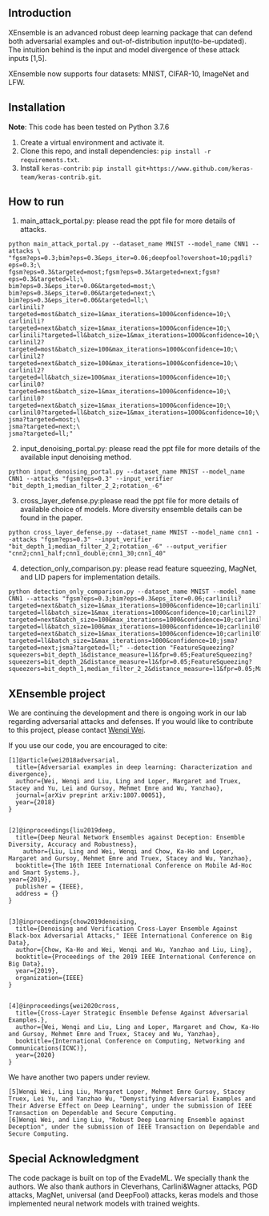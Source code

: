## Introduction

XEnsemble is an advanced robust deep learning package that can defend both adversarial examples and out-of-distribution input(to-be-updated). The intuition behind is the input and model divergence of these attack inputs [1,5].

<!--
The code package has the following portals:
1. The attack portal(main_attack_portal.py): generate and save adversarial examples.
2. The input denoising robust prediction portal(input_denoising_portal.py): given an input, generate multiple denoised variants and feed them to the target model for prediction.
3. The input-model cross-layer defense portal(cross_layer_defense.py): given an input, generate multiple denoised variants and feed them to multiple diverse models for prediction.(detailed generation of diverse models can be found in [2,4]). We also compare our performance with four adversarial defenses: adversarial training, defensive distillation, input transformation ensemble as provided in the paper.
4. Comparison portal with detection-only adversarial defenses(detection_only_comparison.py): generate defense results of Feature Squeezing, MagNet, and LID.
-->

XEnsemble now supports four datasets: MNIST, CIFAR-10, ImageNet and LFW.

## Installation

**Note**: This code has been tested on Python 3.7.6

1. Create a virtual environment and activate it.
2. Clone this repo, and install dependencies: `pip install -r requirements.txt`.
3. Install `keras-contrib`: `pip install git+https://www.github.com/keras-team/keras-contrib.git`.

## How to run

1. main_attack_portal.py: please read the ppt file for more details of attacks.

```
python main_attack_portal.py --dataset_name MNIST --model_name CNN1 --attacks \
"fgsm?eps=0.3;bim?eps=0.3&eps_iter=0.06;deepfool?overshoot=10;pgdli?eps=0.3;\
fgsm?eps=0.3&targeted=most;fgsm?eps=0.3&targeted=next;fgsm?eps=0.3&targeted=ll;\
bim?eps=0.3&eps_iter=0.06&targeted=most;\
bim?eps=0.3&eps_iter=0.06&targeted=next;\
bim?eps=0.3&eps_iter=0.06&targeted=ll;\
carlinili?targeted=most&batch_size=1&max_iterations=1000&confidence=10;\
carlinili?targeted=next&batch_size=1&max_iterations=1000&confidence=10;\
carlinili?targeted=ll&batch_size=1&max_iterations=1000&confidence=10;\
carlinil2?targeted=most&batch_size=100&max_iterations=1000&confidence=10;\
carlinil2?targeted=next&batch_size=100&max_iterations=1000&confidence=10;\
carlinil2?targeted=ll&batch_size=100&max_iterations=1000&confidence=10;\
carlinil0?targeted=most&batch_size=1&max_iterations=1000&confidence=10;\
carlinil0?targeted=next&batch_size=1&max_iterations=1000&confidence=10;\
carlinil0?targeted=ll&batch_size=1&max_iterations=1000&confidence=10;\
jsma?targeted=most;\
jsma?targeted=next;\
jsma?targeted=ll;"
```

2. input_denoising_portal.py: please read the ppt file for more details of the available input denoising method.

```
python input_denoising_portal.py --dataset_name MNIST --model_name CNN1 --attacks "fgsm?eps=0.3" --input_verifier "bit_depth_1;median_filter_2_2;rotation_-6"
```

3. cross_layer_defense.py:please read the ppt file for more details of available choice of models. More diversity ensemble details can be found in the paper.

```
python cross_layer_defense.py --dataset_name MNIST --model_name cnn1 --attacks "fgsm?eps=0.3" --input_verifier "bit_depth_1;median_filter_2_2;rotation_-6" --output_verifier "cnn2;cnn1_half;cnn1_double;cnn1_30;cnn1_40"
```

4. detection_only_comparison.py: please read feature squeezing, MagNet, and LID papers for implementation details.

```
python detection_only_comparison.py --dataset_name MNIST --model_name CNN1 --attacks "fgsm?eps=0.3;bim?eps=0.3&eps_iter=0.06;carlinili?targeted=next&batch_size=1&max_iterations=1000&confidence=10;carlinili?targeted=ll&batch_size=1&max_iterations=1000&confidence=10;carlinil2?targeted=next&batch_size=100&max_iterations=1000&confidence=10;carlinil2?targeted=ll&batch_size=100&max_iterations=1000&confidence=10;carlinil0?targeted=next&batch_size=1&max_iterations=1000&confidence=10;carlinil0?targeted=ll&batch_size=1&max_iterations=1000&confidence=10;jsma?targeted=next;jsma?targeted=ll;" --detection "FeatureSqueezing?squeezers=bit_depth_1&distance_measure=l1&fpr=0.05;FeatureSqueezing?squeezers=bit_depth_2&distance_measure=l1&fpr=0.05;FeatureSqueezing?squeezers=bit_depth_1,median_filter_2_2&distance_measure=l1&fpr=0.05;MagNet"
```

## XEnsemble project

We are continuing the development and there is ongoing work in our lab regarding adversarial attacks and defenses. If you would like to contribute to this project, please contact [Wenqi Wei](https://www.cc.gatech.edu/~wwei66/).

If you use our code, you are encouraged to cite:

```
[1]@article{wei2018adversarial,
  title={Adversarial examples in deep learning: Characterization and divergence},
  author={Wei, Wenqi and Liu, Ling and Loper, Margaret and Truex, Stacey and Yu, Lei and Gursoy, Mehmet Emre and Wu, Yanzhao},
  journal={arXiv preprint arXiv:1807.00051},
  year={2018}
}


[2]@inproceedings{liu2019deep,
  title={Deep Neural Network Ensembles against Deception: Ensemble Diversity, Accuracy and Robustness},
    author={Liu, Ling and Wei, Wenqi and Chow, Ka-Ho and Loper, Margaret and Gursoy, Mehmet Emre and Truex, Stacey and Wu, Yanzhao},
  booktitle={The 16th IEEE International Conference on Mobile Ad-Hoc and Smart Systems.},
year={2019},
  publisher = {IEEE},
  address = {}
}


[3]@inproceedings{chow2019denoising,
  title={Denoising and Verification Cross-Layer Ensemble Against Black-box Adversarial Attacks," IEEE International Conference on Big Data},
  author={Chow, Ka-Ho and Wei, Wenqi and Wu, Yanzhao and Liu, Ling},
  booktitle={Proceedings of the 2019 IEEE International Conference on Big Data},
  year={2019},
  organization={IEEE}
}


[4]@inproceedings{wei2020cross,
  title={Cross-Layer Strategic Ensemble Defense Against Adversarial Examples.},
  author={Wei, Wenqi and Liu, Ling and Loper, Margaret and Chow, Ka-Ho and Gursoy, Mehmet Emre and Truex, Stacey and Wu, Yanzhao},
  booktitle={International Conference on Computing, Networking and Communications(ICNC)},
  year={2020}
}
```

We have another two papers under review.

```
[5]Wenqi Wei, Ling Liu, Margaret Loper, Mehmet Emre Gursoy, Stacey Truex, Lei Yu, and Yanzhao Wu, "Demystifying Adversarial Examples and Their Adverse Effect on Deep Learning", under the submission of IEEE Transaction on Dependable and Secure Computing.
[6]Wenqi Wei, and Ling Liu, "Robust Deep Learning Ensemble against Deception", under the submission of IEEE Transaction on Dependable and Secure Computing.
```

## Special Acknowledgment

The code package is built on top of the EvadeML. We specially thank the authors. We also thank authors in Cleverhans, Carlini&Wagner attacks, PGD attacks, MagNet, universal (and DeepFool) attacks, keras models and those implemented neural network models with trained weights.
